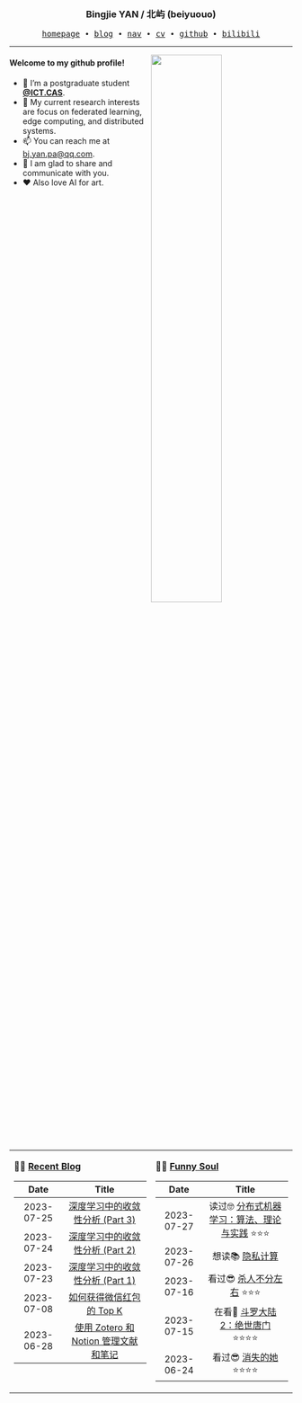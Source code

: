 <h3 align="center"> Bingjie YAN / 北屿 (beiyuouo) </h3>


<p align="center">
  <samp>
    <a href="https://www.bj-yan.top/">homepage</a> ∙
    <a href="https://blog.bj-yan.top/">blog</a> ∙
    <a href="https://nav.bj-yan.top/">nav</a> ∙
    <a href="https://www.bj-yan.top/pdf/cv_en.pdf">cv</a> ∙ 
    <a href="https://github.com/beiyuouo">github</a> ∙ 
    <a href="https://space.bilibili.com/23511429">bilibili</a>
  </samp>
</p>


---

<img align="right" src="https://github-readme-stats.vercel.app/api?username=beiyuouo&show_icons=true&hide_border=true&theme=radical" width="50%">


#### Welcome to my github profile!
<!-- languages:start -->
<!-- prettier-ignore-start -->
<!-- markdownlint-disable -->
- 🔭 I’m a postgraduate student [**@ICT.CAS**](http://www.ict.cas.cn/).
- 🌱 My current research interests are focus on federated learning, edge computing, and distributed systems.
- 📫 You can reach me at [bj.yan.pa@qq.com](mailto:bj.yan.pa@qq.com).
- 🎨 I am glad to share and communicate with you.
- ❤️ Also love AI for art.
<!-- markdownlint-restore -->
<!-- prettier-ignore-end -->
<!-- languages:end -->

<table width="100%" align="center" padding="0" margin="0">
<tr>
<td valign="top" width="50%">

**🤹‍♀️ <a href="https://blog.bj-yan.top/" target="_blank">Recent Blog</a>**

<!-- START_SECTION:blog -->
| Date | Title |
| :-: | :---: |
| 2023-07-25 | <a href='https://blog.bj-yan.top/p/blog-convergence-analysis-in-deep-learning-part-3/' target='_blank'>深度学习中的收敛性分析 (Part 3)</a> |
| 2023-07-24 | <a href='https://blog.bj-yan.top/p/blog-convergence-analysis-in-deep-learning-part-2/' target='_blank'>深度学习中的收敛性分析 (Part 2)</a> |
| 2023-07-23 | <a href='https://blog.bj-yan.top/p/blog-convergence-analysis-in-deep-learning-part-1/' target='_blank'>深度学习中的收敛性分析 (Part 1)</a> |
| 2023-07-08 | <a href='https://blog.bj-yan.top/p/blog-the-top-k-of-wechat-red-envelopes/' target='_blank'>如何获得微信红包的 Top K</a> |
| 2023-06-28 | <a href='https://blog.bj-yan.top/p/blog-using-zotero-and-notion-manage-your-papers-and-notes/' target='_blank'>使用 Zotero 和 Notion 管理文献和笔记</a> |
<!-- END_SECTION:blog -->
</td>
<td valign="top" width="50%">

**🤾‍♂️ <a href="https://www.douban.com/people/beiyuouo/" target="_blank">Funny Soul</a>**

<!-- START_SECTION:douban -->
| Date | Title |
| :-: | :---: |
| 2023-07-27 | 读过🤓 <a href='https://book.douban.com/subject/30360968/' target='_blank'>分布式机器学习：算法、理论与实践</a> ⭐⭐⭐ |
| 2023-07-26 | 想读📚 <a href='https://book.douban.com/subject/35750988/' target='_blank'>隐私计算</a>  |
| 2023-07-16 | 看过😎 <a href='http://movie.douban.com/subject/2977357/' target='_blank'>杀人不分左右</a> ⭐⭐⭐ |
| 2023-07-15 | 在看👀 <a href='http://movie.douban.com/subject/35567787/' target='_blank'>斗罗大陆2：绝世唐门</a> ⭐⭐⭐⭐ |
| 2023-06-24 | 看过😎 <a href='http://movie.douban.com/subject/35660795/' target='_blank'>消失的她</a> ⭐⭐⭐⭐ |
<!-- END_SECTION:douban -->
</td>
</tr>

<!-- START_SECTION:github-xxx -->
<!-- END_SECTION:github-xxx -->

</table>

